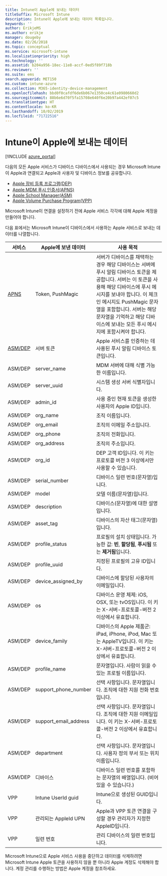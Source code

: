 ```yaml
---
title: Intune이 Apple에 보내는 데이터
titleSuffix: Microsoft Intune
description: Intune이 Apple에 보내는 데이터 목록입니다.
keywords: ''
author: ErikjeMS
ms.author: erikje
manager: dougeby
ms.date: 02/26/2018
ms.topic: conceptual
ms.service: microsoft-intune
ms.localizationpriority: high
ms.technology: ''
ms.assetid: b204a956-18ec-11e8-accf-0ed5f89f718b
ms.reviewer: ''
ms.suite: ems
search.appverid: MET150
ms.custom: intune-azure
ms.collection: M365-identity-device-management
ms.openlocfilehash: bbd0f0cafdf6de6b067e1350ce4c61e0980660d2
ms.sourcegitcommit: 88b6e6d70f5fa15708e640f6e20b97a442ef07c5
ms.translationtype: HT
ms.contentlocale: ko-KR
ms.lasthandoff: 10/02/2019
ms.locfileid: "71722516"
---
```

# <a name="data-intune-sends-to-apple"></a>Intune이 Apple에 보내는 데이터

[!INCLUDE [azure_portal](../includes/azure_portal.md)]

다음의 모든 Apple 서비스가 디바이스 디바이스에서 사용되는 경우 Microsoft Intune이 Apple과 연결되고 Apple과 사용자 및 디바이스 정보를 공유합니다. 

- [Apple 장비 등록 프로그램(DEP)](../enrollment/device-enrollment-program-enroll-ios.md)
- [Apple MDM 푸시 인증서(APNS)](../enrollment/apple-mdm-push-certificate-get.md)
- [Apple School Manager(ASM)](https://docs.microsoft.com/schooldatasync/apple-school-manager-integration-with-intune-for-education-and-school-data-sync)
- [Apple Volume Purchase Program(VPP)](../apps/vpp-apps-ios.md)

Microsoft Intune이 연결을 설정하기 전에 Apple 서비스 각각에 대해 Apple 계정을 만들어야 합니다.

다음 표에서는 Microsoft Intune이 디바이스에서 사용하는 Apple 서비스로 보내는 데이터를 나열합니다. 

| 서비스 | Apple에 보낸 데이터 | 사용 목적 |
|---|---| ---|
| [APNS](https://developer.apple.com/library/content/documentation/Miscellaneous/Reference/MobileDeviceManagementProtocolRef/3-MDM_Protocol/MDM_Protocol.html#//apple_ref/doc/uid/TP40017387-CH3-SW2) | Token, PushMagic | 서버가 디바이스를 채택하는 경우 해당 디바이스는 서버에 푸시 알림 디바이스 토큰을 제공합니다. 서버는 이 토큰을 사용해 해당 디바이스에 푸시 메시지를 보내야 합니다. 이 체크 인 메시지도 PushMagic 문자열을 포함합니다. 서버는 해당 문자열을 기억하고 해당 디바이스에 보내는 모든 푸시 메시지에 포함시켜야 합니다. |
| [ASM/DEP](https://developer.apple.com/library/content/documentation/Miscellaneous/Reference/MobileDeviceManagementProtocolRef/3-MDM_Protocol/MDM_Protocol.html#//apple_ref/doc/uid/TP40017387-CH3-SW2) | 서버 토큰 | Apple 서비스를 인증하는 데 사용된 푸시 알림 디바이스 토큰입니다. |
| ASM/DEP | server_name | MDM 서버에 대해 식별 가능한 이름입니다. |
| ASM/DEP | server_uuid | 시스템 생성 서버 식별자입니다. |
| ASM/DEP | admin_id | 사용 중인 현재 토큰을 생성한 사용자의 Apple ID입니다. |
| ASM/DEP | org_name | 조직 이름입니다. |
| ASM/DEP | org_email | 조직의 이메일 주소입니다. |
| ASM/DEP | org_phone | 조직의 전화입니다. |
| ASM/DEP | org_address | 조직의 주소입니다. |
| ASM/DEP | org_id | DEP 고객 ID입니다. 이 키는 프로토콜 버전 3 이상에서만 사용할 수 있습니다. |
| ASM/DEP | serial_number | 디바이스 일련 번호(문자열)입니다. |
| ASM/DEP | model | 모델 이름(문자열)입니다. |
| ASM/DEP | description | 디바이스(문자열)에 대한 설명입니다. |
| ASM/DEP | asset_tag | 디바이스의 자산 태그(문자열)입니다. |
| ASM/DEP | profile_status | 프로필의 설치 상태입니다. 가능한 값: **빈**, **할당됨**, **푸시됨** 또는 **제거됨**입니다. |
| ASM/DEP | profile_uuid | 지정된 프로필의 고유 ID입니다. |
| ASM/DEP | device_assigned_by | 디바이스에 할당된 사용자의 이메일입니다. |
| ASM/DEP | os | 디바이스 운영 체제: iOS, OSX, 또는 tvOS입니다. 이 키는 X-서버-프로토콜-버전 2 이상에서 유효합니다. |
| ASM/DEP | device_family | 디바이스의 Apple 제품군: iPad, iPhone, iPod, Mac 또는 AppleTV입니다. 이 키는 X-서버-프로토콜-버전 2 이상에서 유효합니다. |
| ASM/DEP | profile_name | 문자열입니다. 사람이 읽을 수 있는 프로필 이름입니다. |
| ASM/DEP | support_phone_number | 선택 사항입니다. 문자열입니다. 조직에 대한 지원 전화 번호입니다. |
| ASM/DEP | support_email_address | 선택 사항입니다. 문자열입니다. 조직에 대한 지원 이메일입니다. 이 키는 X-서버-프로토콜-버전 2 이상에서 유효합니다. |
| ASM/DEP | department | 선택 사항입니다. 문자열입니다. 사용자 정의 부서 또는 위치 이름입니다. |
| ASM/DEP | 디바이스 | 디바이스 일련 번호를 포함하는 문자열의 배열입니다. (비어 있을 수 있습니다.) |
| VPP | Intune UserId guid | Intune으로 생성된 GUID입니다. |
| VPP | 관리되는 AppleId UPN | Apple과 VPP 토큰 연결을 구성할 경우 관리자가 지정한 AppleID입니다. |
| VPP | 일련 번호 | 관리 디바이스의 일련 번호입니다. |

Microsoft Intune으로 Apple 서비스 사용을 중단하고 데이터를 삭제하려면 Microsoft Intune Apple 토큰을 사용하지 않을 뿐 아니라 Apple 계정도 삭제해야 합니다. 계정 관리를 수행하는 방법은 Apple 계정을 참조하세요.


